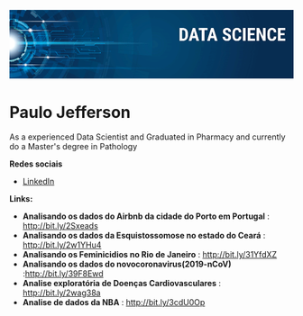 <p align="center">
  <img src="banner.png" >
</p>

# Paulo Jefferson

As a experienced Data Scientist and Graduated in Pharmacy and currently do a Master's degree in Pathology

**Redes sociais**
* [LinkedIn](https://www.linkedin.com/in/paulo-jefferson-2bba01119/)

**Links:**
* **Analisando os dados do Airbnb da cidade do Porto em Portugal** : http://bit.ly/2Sxeads
* **Analisando os dados da Esquistossomose no estado do Ceará** : http://bit.ly/2w1YHu4
* **Analisando os Feminicidios no Rio de Janeiro** : http://bit.ly/31YfdXZ
* **Analisando os dados do novocoronavirus(2019-nCoV)** :http://bit.ly/39F8Ewd
* **Analise exploratória de Doenças Cardiovasculares** : http://bit.ly/2wag38a
* **Analise de dados da NBA** : http://bit.ly/3cdU0Op





